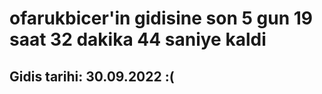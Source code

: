 # ofarukbicer'in gidisine son 5 gun 19 saat 32 dakika 44 saniye kaldi

## Gidis tarihi: 30.09.2022 :(